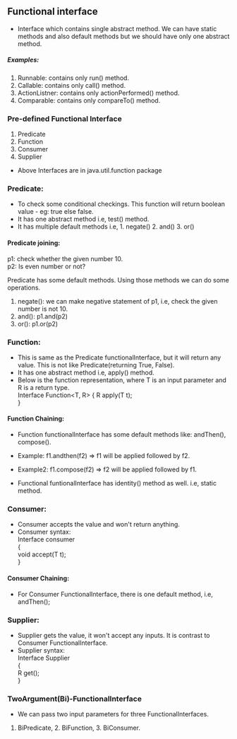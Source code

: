 ## Functional interface
* Interface which contains single abstract method. We can have static methods and also default methods but we should have only one abstract method.

##### Examples:
1. Runnable: contains only run() method.
2. Callable: contains only call() method.
3. ActionListner: contains only actionPerformed() method.
4. Comparable: contains only compareTo() method.

### Pre-defined Functional Interface 
1. Predicate  
2. Function 
3. Consumer 
4. Supplier 

* Above Interfaces are in java.util.function package

### Predicate:
* To check some conditional checkings. This function will return boolean value - eg: true else false. 
* It has one abstract method i.e, test() method. 
* It has multiple default methods i.e, 1. negate() 2. and() 3. or()
#### Predicate joining:
p1: check whether the given number 10.  
p2: Is even number or not?

Predicate has some default methods. Using those methods we can do some operations.
1. negate(): we can make negative statement of p1, i.e, check the given number is not 10.
2. and(): p1.and(p2)
3. or(): p1.or(p2)


### Function:
* This is same as the Predicate functionalInterface, but it will return any value. This is not like Predicate(returning True, False). 
* It has one abstract method i.e, apply() method.    
* Below is the function representation, where T is an input parameter and R is a return type.  
Interface Function<T, R> { 
R apply(T t);   
} 
#### Function Chaining:
* Function functionalInterface has some default methods like: andThen(), compose().
* Example: f1.andthen(f2) => f1 will be applied followed by f2.    
* Example2: f1.compose(f2) => f2 will be applied followed by f1.   

* Functional funtionalInterface has identity() method as well. i.e, static method.

### Consumer:  
* Consumer accepts the value and won't return anything.  
* Consumer syntax:  
Interface consumer<T>  
  {  
  void accept(T t);  
  } 
  
#### Consumer Chaining:
  * For Consumer FunctionalInterface, there is one default method, i.e, andThen();   
  
  
### Supplier:   
  * Supplier gets the value, it won't accept any inputs. It is contrast to Consumer FunctionalInterface.   
  * Supplier syntax:      
  Interface Supplier<R>    
  {    
   R get();    
  }
   
  
### TwoArgument(Bi)-FunctionalInterface
  * We can pass two input parameters for three FunctionalInterfaces.   
  1. BiPredicate, 2. BiFunction, 3. BiConsumer.   
  

